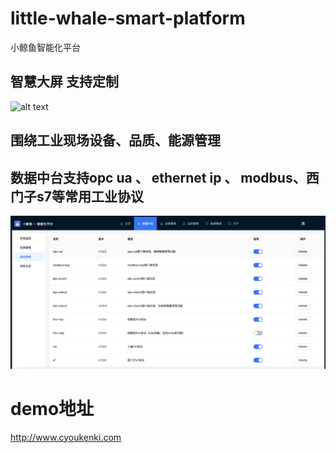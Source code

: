 # little-whale-smart-platform
小鲸鱼智能化平台
## 智慧大屏 支持定制
![alt text](image.png)
## 围绕工业现场设备、品质、能源管理
## 数据中台支持opc ua 、 ethernet ip 、 modbus、西门子s7等常用工业协议
![alt text](image-1.png)
# demo地址
http://www.cyoukenki.com

